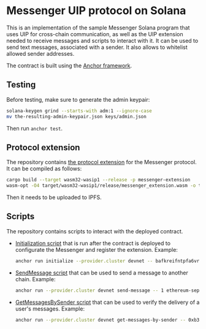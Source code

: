 # Messenger UIP protocol on Solana

This is an implementation of the sample Messenger Solana program that uses UIP
for cross-chain communication, as well as the UIP extension needed to receive
messages and scripts to interact with it. It can be used to send text messages,
associated with a sender. It also allows to whitelist allowed sender addresses.

The contract is built using the
[Anchor framework](https://www.anchor-lang.com/).

## Testing

Before testing, make sure to generate the admin keypair:

```sh
solana-keygen grind --starts-with adm:1 --ignore-case
mv the-resulting-admin-keypair.json keys/admin.json
```

Then run `anchor test`.

## Protocol extension

The repository contains
[the protocol extension](./extensions/messenger-extension) for the Messenger
protocol. It can be compiled as follows:

```sh
cargo build --target wasm32-wasip1 --release -p messenger-extension
wasm-opt -O4 target/wasm32-wasip1/release/messenger_extension.wasm -o target/wasm32-wasip1/release/messenger_extension-optimized.wasm
```

Then it needs to be uploaded to IPFS.

## Scripts

The repository contains scripts to interact with the deployed contract.

* [Initialization script](./scripts/initialize.ts) that is run after
the contract is deployed to configurate the Messenger and register the
extension. Example:
  ```sh
  anchor run initialize --provider.cluster devnet -- bafkreifntpfa6vrjdmbxfiiaevox34ier4cdql72b5sghkkm6ovan7gzsa
  ```
* [SendMessage script](./scripts/sendMessage.ts) that can be used to
send a message to another chain. Example:
  ```sh
  anchor run --provider.cluster devnet send-message -- 1 ethereum-sepolia 100 100000 "Hi from Solana!"
  ```
* [GetMessagesBySender script](./scripts/getMessagesBySender.ts) that
can be used to verify the delivery of a user's messages. Example:
  ```sh
  anchor run --provider.cluster devnet get-messages-by-sender -- 0xb3b029c49ea026bacc0901a071cf8fd0d5bde9af
  ```
